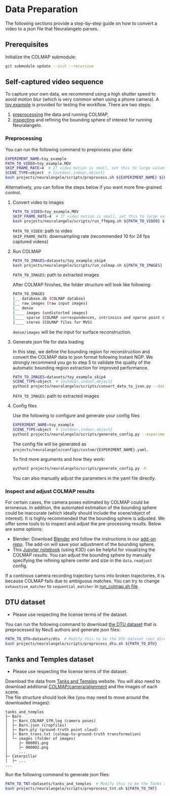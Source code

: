 # Data Preparation

The following sections provide a step-by-step guide on how to convert a video to a json file that Neuralangelo parses.

## Prerequisites
Initialize the COLMAP submodule:
```bash
git submodule update --init --recursive
```

## Self-captured video sequence
To capture your own data, we recommend using a high shutter speed to avoid motion blur (which is very common when using a phone camera). A [toy example](https://drive.google.com/file/d/1VJeWYNJEBK0MFIzHjI8xZzwf3_I3eLwH/view?usp=drive_link) is provided for testing the workflow. There are two steps:
1. [preprocessing](#preprocessing) the data and running COLMAP,
2. [inspecting](#inspect-and-adjust-colmap-results) and refining the bounding sphere of interest for running Neuralangelo.

### Preprocessing
You can run the following command to preprocess your data:

```bash
EXPERIMENT_NAME=toy_example
PATH_TO_VIDEO=toy_example.MOV
SKIP_FRAME_RATE=4  # If video motion is small, set this to large values (e.g., 24). If video motion is large, set this to small values (e.g., 4).
SCENE_TYPE=object  # {outdoor,indoor,object}
bash projects/neuralangelo/scripts/preprocess.sh ${EXPERIMENT_NAME} ${PATH_TO_VIDEO} ${SKIP_FRAME_RATE} ${SCENE_TYPE}
```

Alternatively, you can follow the steps below if you want more fine-grained control.

1. Convert video to images

    ```bash
    PATH_TO_VIDEO=toy_example.MOV
    SKIP_FRAME_RATE=4  # If video motion is small, set this to large values (e.g., 24). If video motion is large, set this to small values (e.g., 4).
    bash projects/neuralangelo/scripts/run_ffmpeg.sh ${PATH_TO_VIDEO} ${SKIP_FRAME_RATE}
    ```
    `PATH_TO_VIDEO`: path to video  
    `SKIP_FRAME_RATE`: downsampling rate (recommended 10 for 24 fps captured videos)

2. Run COLMAP

    ```bash
    PATH_TO_IMAGES=datasets/toy_example_skip4
    bash projects/neuralangelo/scripts/run_colmap.sh ${PATH_TO_IMAGES}
    ```
    `PATH_TO_IMAGES`: path to extracted images

    After COLMAP finishes, the folder structure will look like following:
    ```bash
    PATH_TO_IMAGES
    |__ database.db (COLMAP databse)
    |__ raw_images (raw input images)
    |__ dense
    |____ images (undistorted images)
    |____ sparse (COLMAP correspondences, intrinsics and sparse point cloud)
    |____ stereo (COLMAP files for MVS)
    ```
    `dense/images` will be the input for surface reconstruction.

3. Generate json file for data loading

    In this step, we define the bounding region for reconstruction and convert the COLMAP data to json format following Instant NGP. We strongly recommend you go to step 5 to validate the quality of the automatic bounding region extraction for improved performance.

    ```bash
    PATH_TO_IMAGES=datasets/toy_example_skip4
    SCENE_TYPE=object  # {outdoor,indoor,object}
    python3 projects/neuralangelo/scripts/convert_data_to_json.py --data_dir ${PATH_TO_IMAGES}/dense --scene_type ${SCENE_TYPE}
    ```
    `PATH_TO_IMAGES`: path to extracted images

4. Config files

    Use the following to configure and generate your config files
    ```bash
    EXPERIMENT_NAME=toy_example
    SCENE_TYPE=object  # {outdoor,indoor,object}
    python3 projects/neuralangelo/scripts/generate_config.py --experiment_name ${EXPERIMENT_NAME} --data_dir ${PATH_TO_IMAGES}/dense --scene_type ${SCENE_TYPE}
    ```
    The config file will be generated as `projects/neuralangelo/configs/custom/{EXPERIMENT_NAME}.yaml`.

    To find more arguments and how they work:
    ```bash
    python3 projects/neuralangelo/scripts/generate_config.py -h
    ```
    You can also manually adjust the parameters in the yaml file directly.

### Inspect and adjust COLMAP results

For certain cases, the camera poses estimated by COLMAP could be erroneous. In addition, the automated estimation of the bounding sphere could be inaccurate (which ideally should include the scene/object of interest). It is highly recommended that the bounding sphere is adjusted. 
We offer some tools to to inspect and adjust the pre-processing results. Below are some options:

- Blender: Download [Blender](https://www.blender.org/download/) and follow the instructions in our [add-on repo](https://github.com/mli0603/BlenderNeuralangelo). The add-on will save your adjustment of the bounding sphere.
- This [Jupyter notebook](projects/neuralangelo/scripts/visualize_colmap.ipynb) (using K3D) can be helpful for visualizing the COLMAP results. You can adjust the bounding sphere by manually specifying the refining sphere center and size in the `data.readjust` config.

If a continous camera recording trajectory turns into broken trajectories, it is because COLMAP fails due to ambiguous matches. You can try to change `exhaustive_matcher` to `sequential_matcher` in [run_colmap.sh file](https://github.com/NVlabs/neuralangelo/blob/main/projects/neuralangelo/scripts/run_colmap.sh#L24).

## DTU dataset
- Please use respecting the license terms of the dataset.

You can run the following command to download [the DTU dataset](https://roboimagedata.compute.dtu.dk/?page_id=36) that is preprocessed by NeuS authors and generate json files:
```bash
PATH_TO_DTU=datasets/dtu  # Modify this to be the DTU dataset root directory.
bash projects/neuralangelo/scripts/preprocess_dtu.sh ${PATH_TO_DTU}
```

## Tanks and Temples dataset
- Please use respecting the license terms of the dataset.

Download the data from [Tanks and Temples](https://tanksandtemples.org/download/) website.
You will also need to download additional [COLMAP/camera/alignment](https://drive.google.com/file/d/1jAr3IDvhVmmYeDWi0D_JfgiHcl70rzVE/view?resourcekey=) and the images of each scene.  
The file structure should look like (you may need to move around the downloaded images):
```
tanks_and_temples
├─ Barn
│  ├─ Barn_COLMAP_SfM.log (camera poses)
│  ├─ Barn.json (cropfiles)
│  ├─ Barn.ply (ground-truth point cloud)
│  ├─ Barn_trans.txt (colmap-to-ground-truth transformation)
│  └─ images (folder of images)
│     ├─ 000001.png
│     ├─ 000002.png
│     ...
├─ Caterpillar
│  ├─ ...
...
```
Run the following command to generate json files:
```bash
PATH_TO_TNT=datasets/tanks_and_temples  # Modify this to be the Tanks and Temples root directory.
bash projects/neuralangelo/scripts/preprocess_tnt.sh ${PATH_TO_TNT}
```

